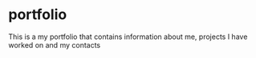 # portfolio

This is a my portfolio that contains information about me, projects I have worked on and my contacts